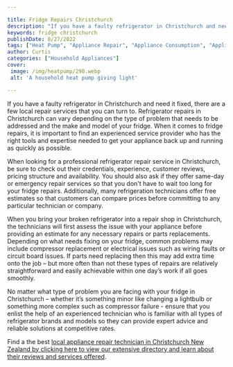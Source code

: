 ```yaml
---

title: Fridge Repairs Christchurch
description: "If you have a faulty refrigerator in Christchurch and need it fixed, there are a few local repair services that you can turn to. R...read now to learn more"
keywords: fridge christchurch
publishDate: 8/27/2022
tags: ["Heat Pump", "Appliance Repair", "Appliance Consumption", "Appliance Guide"]
author: Curtis
categories: ["Household Appliances"]
cover: 
 image: /img/heatpump/298.webp
 alt: 'A household heat pump giving light'

---
```


If you have a faulty refrigerator in Christchurch and need it fixed, there are a few local repair services that you can turn to. Refrigerator repairs in Christchurch can vary depending on the type of problem that needs to be addressed and the make and model of your fridge. When it comes to fridge repairs, it is important to find an experienced service provider who has the right tools and expertise needed to get your appliance back up and running as quickly as possible.

When looking for a professional refrigerator repair service in Christchurch, be sure to check out their credentials, experience, customer reviews, pricing structure and availability. You should also ask if they offer same-day or emergency repair services so that you don't have to wait too long for your fridge repairs. Additionally, many refrigeration technicians offer free estimates so that customers can compare prices before committing to any particular technician or company.

When you bring your broken refrigerator into a repair shop in Christchurch, the technicians will first assess the issue with your appliance before providing an estimate for any necessary repairs or parts replacements. Depending on what needs fixing on your fridge, common problems may include compressor replacement or electrical issues such as wiring faults or circuit board issues. If parts need replacing then this may add extra time onto the job – but more often than not these types of repairs are relatively straightforward and easily achievable within one day’s work if all goes smoothly. 

No matter what type of problem you are facing with your fridge in Christchurch – whether it’s something minor like changing a lightbulb or something more complex such as compressor failure - ensure that you enlist the help of an experienced technician who is familiar with all types of refrigerator brands and models so they can provide expert advice and reliable solutions at competitive rates.

Find a the best <a href="/pages/appliance-repair-technicians/new-zealand/christchurch/">local appliance repair technician in Christchurch New Zealand by clicking here to view our extensive directory and learn about their reviews and services offered</a>.
